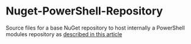 # Nuget-PowerShell-Repository

Source files for a base NuGet repository to host internally a PowerShell modules repository as [described in this article](https://pscustomobject.github.io/powershell/howto/Setup-Internal-PowerShell-Repository/)
